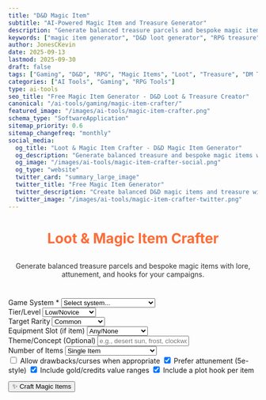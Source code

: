 ```yaml
---
title: "D&D Magic Item"
subtitle: "AI-Powered Magic Item and Treasure Generator"
description: "Generate balanced treasure parcels and bespoke magic items with lore, attunement, and campaign hooks. Perfect for D&D DMs and RPG creators."
keywords: ["magic item generator", "D&D loot generator", "RPG treasure", "magic item creator", "DnD magic items", "tabletop RPG", "treasure generator", "magic weapon generator", "RPG loot"]
author: JonesCKevin
date: 2025-09-13
lastmod: 2025-09-30
draft: false
tags: ["Gaming", "D&D", "RPG", "Magic Items", "Loot", "Treasure", "DM Tools", "AI", "Tools"]
categories: ["AI Tools", "Gaming", "RPG Tools"]
type: ai-tools
seo_title: "Free Magic Item Generator - D&D Loot & Treasure Creator"
canonical: "/ai-tools/gaming/magic-item-crafter/"
featured_image: "/images/ai-tools/magic-item-crafter.png"
schema_type: "SoftwareApplication"
sitemap_priority: 0.6
sitemap_changefreq: "monthly"
social_media:
  og_title: "Loot & Magic Item Crafter - D&D Magic Item Generator"
  og_description: "Generate balanced treasure and bespoke magic items with lore and campaign hooks. Perfect for D&D DMs."
  og_image: "/images/ai-tools/magic-item-crafter-social.png"
  og_type: "website"
  twitter_card: "summary_large_image"
  twitter_title: "Free Magic Item Generator"
  twitter_description: "Create balanced D&D magic items and treasure with AI. Perfect for DMs and RPG creators."
  twitter_image: "/images/ai-tools/magic-item-crafter-twitter.png"
---
```


<link rel="stylesheet" href="magic-item-crafter.css">


<h1 style="text-align: center; margin-bottom: 30px; color: #ff6b35;">Loot & Magic Item Crafter</h1>
<p style="text-align: center; margin-bottom: 40px; opacity: 0.9;">
Generate balanced treasure parcels and bespoke magic items with lore, attunement, and hooks for your campaigns.
</p>

<form id="magicItemForm">
<div class="form-group">
<label for="system">Game System *</label>
<select id="system" required>
<option value="">Select system...</option>
<option value="dnd5e">D&D 5e (SRD-friendly)</option>
<option value="pf2e">Pathfinder 2e (SRD-friendly)</option>
<option value="fantasy">Generic Fantasy</option>
<option value="scifi">Science Fiction</option>
<option value="cyberpunk">Cyberpunk</option>
<option value="modern">Modern</option>
</select>
</div>

<div class="form-group">
<label for="tier">Tier/Level</label>
<select id="tier">
<option value="low">Low/Novice</option>
<option value="mid">Mid/Seasoned</option>
<option value="high">High/Epic</option>
</select>
</div>

<div class="form-group">
<label for="rarity">Target Rarity</label>
<select id="rarity">
<option value="common">Common</option>
<option value="uncommon">Uncommon</option>
<option value="rare">Rare</option>
<option value="very_rare">Very Rare</option>
<option value="legendary">Legendary</option>
<option value="mixed">Mixed Rarities</option>
</select>
</div>

<div class="form-group">
<label for="slot">Equipment Slot (if item)</label>
<select id="slot">
<option value="any">Any/None</option>
<option value="weapon">Weapon</option>
<option value="armor">Armor</option>
<option value="ring">Ring</option>
<option value="amulet">Amulet/Necklace</option>
<option value="wondrous">Wondrous Item</option>
<option value="consumable">Consumable</option>
</select>
</div>

<div class="form-group">
<label for="theme">Theme/Concept (Optional)</label>
<input type="text" id="theme" placeholder="e.g., desert sun, frost, clockwork, necrotic, elemental...">
</div>

<div class="form-group">
<label for="itemCount">Number of Items</label>
<select id="itemCount">
<option value="1">Single Item</option>
<option value="2-3">Small Collection (2-3 items)</option>
<option value="4-6">Treasure Hoard (4-6 items)</option>
<option value="parcel">Full Loot Parcel</option>
</select>
</div>

<div class="form-group">
<div class="checkbox-group">
<label class="checkbox-inline">
<input type="checkbox" id="drawbacks"> Allow drawbacks/curses when appropriate
</label>
<label class="checkbox-inline">
<input type="checkbox" id="attunement" checked> Prefer attunement (5e-style)
</label>
<label class="checkbox-inline">
<input type="checkbox" id="includeValues" checked> Include gold/credits value ranges
</label>
<label class="checkbox-inline">
<input type="checkbox" id="includeHooks" checked> Include a plot hook per item
</label>
</div>
</div>

<button type="button" class="btn-primary" onclick="generateMagicItems()">✨ Craft Magic Items</button>
</form>

<div id="loadingDiv" class="loading" style="display: none;">
Crafting magical treasures...
</div>

<div id="errorDiv" style="display: none;"></div>

<div id="resultDiv" style="display: none;">
<h3 style="color: #ff6b35; margin-bottom: 20px;">Crafted Magic Items</h3>
<div class="result-content" id="resultContent"></div>

<div style="margin-top: 30px; gap: 15px; display: flex; justify-content: center; flex-wrap: wrap;">
<button class="btn-primary" onclick="copyResult()" style="width: auto; padding: 10px 20px;">📋 Copy to Clipboard</button>
<button class="btn-primary" onclick="downloadResult('markdown')" style="width: auto; padding: 10px 20px; background: linear-gradient(135deg, #28a745, #34ce57);">📄 Download Markdown</button>
<button class="btn-primary" onclick="downloadResult('html')" style="width: auto; padding: 10px 20px; background: linear-gradient(135deg, #17a2b8, #20c997);">🌐 Download HTML</button>
<button class="btn-primary" onclick="generateVariation()" style="width: auto; padding: 10px 20px; background: linear-gradient(135deg, #6f42c1, #8e5bcd);">🎲 Generate Different Items</button>

</div>
</div>


<script src="magic-item-crafter.js"></script>





